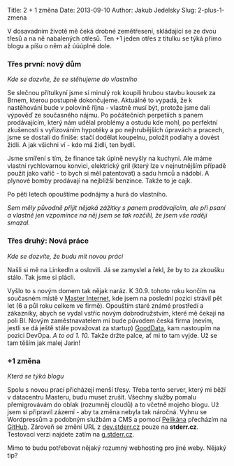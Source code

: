 Title: 2 + 1 změna
Date: 2013-09-10
Author: Jakub Jedelsky
Slug: 2-plus-1-zmena

V dosavadním životě mě čeká drobné zemětřesení, skládající se ze dvou třesů a na
ně nabalených otřesů. Ten +1 jeden otřes z titulku se týká přímo blogu a píšu o
něm až úúúplně dole.

### Třes první: nový dům
*Kde se dozvíte, že se stěhujeme do vlastního*

Se slečnou přítulkyní jsme si minulý rok koupili hrubou stavbu kousek za
Brnem, kterou postupně dokončujeme. Aktuálně to vypadá, že k nastěhování bude
v polovině října - vlastně musí být, protože jsme dali výpověď ze současného
nájmu. Po počátečních perpetiích s panem prodávajícím, který nám udělal problémy
a ostudu
kde mohl, po perfektní zkušenosti s vyřizováním hypotéky a po nejhrubějších
úpravách a pracech, jsme se dostali do finiše: stačí dodělat koupelnu, položit
podlahy a dovést židli. A jak všichni ví - kdo má židli, ten bydlí.

Jsme smíření s tím, že finance tak úplně nevyšly na kuchyni. Ale máme vlastní 
rychlovarnou konvici, elektrický gril (který lze v nejnutnějším případě použít
jako vařič - to bych si měl patentovat) a sadu hrnců a nádobí. A plynové bomby
prodávají na nejbližší benzince. Takže to je cajk.

Po pěti letech opouštíme podnájmy a hurá do vlastního.

*Sem měly původně přijít nějaká zážitky s panem prodávajícím, ale při psaní a
vlastně jen vzpomínce na něj jsem se tak rozčílil, že jsem vše raději smazal.*

### Třes druhý: Nová práce
*Kde se dozvíte, že budu mít novou práci*

Našli si mě na LinkedIn a oslovili. Já se zamyslel a řekl, že by to za zkoušku
stálo. Tak jsme si plácli.

Vyšlo to s novým domem tak nějak naráz. K 30.9. tohoto roku končím na současném
místě v [Master Internet](http://www.master.cz), kde jsem na poslední pozici
strávil pět let (6 a půl roku celkem ve firmě). Opouštím staré známé prostředí a
zákazníky, abych se vydal vstříc novým dobrodružstvím, které mě čekají na poli
BI. Novým zaměstnavatelem mi bude původem česká firma (nevím, jestli se dá ještě
stále považovat za startup) [GoodData](http://www.gooddata.com), kam nastoupím
na pozici DevOpa. *A to od 1. 10.* Takže držte palce, ať mi to tam vyjde. Už se
tam těším jak malej Jarin!

### +1 změna
*Která se týká blogu*

Spolu s novou prací přicházejí menší třesy. Třeba tento server, který mi běží
v datacentru Masteru, budu muset zrušit. Všechny služby pomalu přemigrovávám do
oblak (rozumněj cloudů) a to včetně mojeho blogu. Už jsem si připravil zázemí -
aby ta změna nebyla tak náročná. Vyhnu se Wordpressům a podobným službám a CMS a
pomocí [Pelikána](http://getpelican.com) přecházím na
[GitHub](https://github.com/jakubjedelsky/stderr.cz). Zároveň se změní URL z
[dev.stderr.cz](http://dev.stderr.cz) pouze na **stderr.cz**. Testovací verzi
najdete zatím na [g.stderr.cz](http://g.stderr.cz).

Mimo to budu potřebovat nějaký rozumný webhosting pro jiné weby. Nějaký tip?
